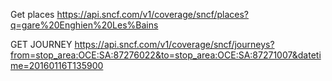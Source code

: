 Get places
https://api.sncf.com/v1/coverage/sncf/places?q=gare%20Enghien%20Les%Bains

GET JOURNEY
https://api.sncf.com/v1/coverage/sncf/journeys?from=stop_area:OCE:SA:87276022&to=stop_area:OCE:SA:87271007&datetime=20160116T135900
